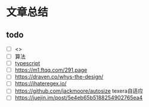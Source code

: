 # 文章总结
## todo
- [ ] <<webpack>>
- [ ] 算法
- [ ] [typescript](https://www.typescriptlang.org/docs/handbook/interfaces.html) 
- [ ] https://m1.ftqq.com/291.page
- [ ] https://draven.co/whys-the-design/
- [ ] https://ihateregex.io/
- [ ] https://github.com/jackmoore/autosize texera自适应
- [ ] https://juejin.im/post/5e4eb65b5188254902765ea4
